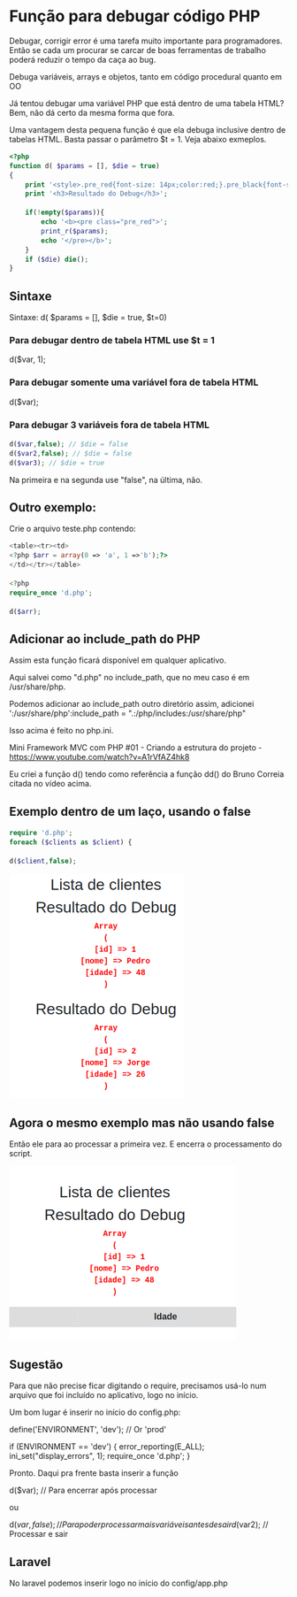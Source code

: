 # Função para debugar código PHP

Debugar, corrigir error é uma tarefa muito importante para programadores. Então se cada um procurar se carcar de boas ferramentas de trabalho poderá reduzir o tempo da caça ao bug.

Debuga variáveis, arrays e objetos, tanto em código procedural quanto em OO

Já tentou debugar uma variável PHP que está dentro de uma tabela HTML? Bem, não dá certo da mesma forma que fora.

Uma vantagem desta pequena função é que ela debuga inclusive dentro de tabelas HTML. Basta passar o parâmetro $t = 1. Veja abaixo exmeplos.

```php
<?php
function d( $params = [], $die = true)
{
    print '<style>.pre_red{font-size: 14px;color:red;}.pre_black{font-size: 14px;}</style>';
    print '<h3>Resultado do Debug</h3>';

    if(!empty($params)){
        echo '<b><pre class="pre_red">';
        print_r($params);
        echo '</pre></b>';
    }
    if ($die) die();
}
```
## Sintaxe

Sintaxe: d( $params = [], $die = true, $t=0)

### Para debugar dentro de tabela HTML use $t = 1

d($var, 1);

### Para debugar somente uma variável fora de tabela HTML

d($var);

### Para debugar 3 variáveis fora de tabela HTML
```php
d($var,false); // $die = false
d($var2,false); // $die = false
d($var3); // $die = true
```
Na primeira e na segunda use "false", na última, não.

## Outro exemplo:

Crie o arquivo teste.php contendo:

```php
<table><tr><td>
<?php $arr = array(0 => 'a', 1 =>'b');?>
</td></tr></table>

<?php
require_once 'd.php';

d($arr);
```
## Adicionar ao include_path do PHP

Assim esta função ficará disponível em qualquer aplicativo.

Aqui salvei como "d.php" no include_path, que no meu caso é em /usr/share/php.

Podemos adicionar ao include_path outro diretório assim, adicionei ':/usr/share/php':include_path = ".:/php/includes:/usr/share/php"

Isso acima é feito no php.ini.

Mini Framework MVC com PHP #01 - Criando a estrutura do projeto - https://www.youtube.com/watch?v=A1rVfAZ4hk8

Eu criei a função d() tendo como referência a função dd() do Bruno Correia citada no vídeo acima.

## Exemplo dentro de um laço, usando o false

```php
require 'd.php';
foreach ($clients as $client) {

d($client,false);
```
![](img/d.png)

## Agora o mesmo exemplo mas não usando false

Então ele para ao processar a primeira vez.
E encerra o processamento do script.

![](img/d2.png)

## Sugestão

Para que não precise ficar digitando o require, precisamos usá-lo num arquivo que foi incluído no aplicativo, logo no início.

Um bom lugar é inserir no início do config.php:

define('ENVIRONMENT', 'dev'); // Or 'prod'

if (ENVIRONMENT == 'dev') {
    error_reporting(E_ALL);
    ini_set("display_errors", 1);
    require_once 'd.php';
}

Pronto. Daqui pra frente basta inserir a função

d($var); // Para encerrar após processar

ou

d($var, false); // Para poder processar mais variáveis antes de sair
d($var2); // Processar e sair

## Laravel

No laravel podemos inserir logo no início do config/app.php

<?php

require_once 'd.php';

Agora, em qualquer arquivo podemos usar apenas:

d($var);

## Economizando toques

Ao invés de digitar

print 'AQUI';exit;

Podemos digitar apenas

d('AQUI');

Ainda ganhamos o destaque do vermelho.
